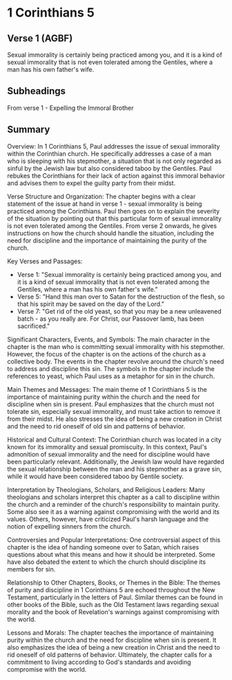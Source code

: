 # 1 Corinthians 5

## Verse 1 (AGBF)

Sexual immorality is certainly being practiced among you, and it is a kind of sexual immorality that is not even tolerated among the Gentiles, where a man has his own father's wife.

## Subheadings

From verse 1 - Expelling the Immoral Brother

## Summary

Overview:
In 1 Corinthians 5, Paul addresses the issue of sexual immorality within the Corinthian church. He specifically addresses a case of a man who is sleeping with his stepmother, a situation that is not only regarded as sinful by the Jewish law but also considered taboo by the Gentiles. Paul rebukes the Corinthians for their lack of action against this immoral behavior and advises them to expel the guilty party from their midst.

Verse Structure and Organization:
The chapter begins with a clear statement of the issue at hand in verse 1 - sexual immorality is being practiced among the Corinthians. Paul then goes on to explain the severity of the situation by pointing out that this particular form of sexual immorality is not even tolerated among the Gentiles. From verse 2 onwards, he gives instructions on how the church should handle the situation, including the need for discipline and the importance of maintaining the purity of the church.

Key Verses and Passages:
- Verse 1: "Sexual immorality is certainly being practiced among you, and it is a kind of sexual immorality that is not even tolerated among the Gentiles, where a man has his own father's wife."
- Verse 5: "Hand this man over to Satan for the destruction of the flesh, so that his spirit may be saved on the day of the Lord."
- Verse 7: "Get rid of the old yeast, so that you may be a new unleavened batch - as you really are. For Christ, our Passover lamb, has been sacrificed."

Significant Characters, Events, and Symbols:
The main character in the chapter is the man who is committing sexual immorality with his stepmother. However, the focus of the chapter is on the actions of the church as a collective body. The events in the chapter revolve around the church's need to address and discipline this sin. The symbols in the chapter include the references to yeast, which Paul uses as a metaphor for sin in the church.

Main Themes and Messages:
The main theme of 1 Corinthians 5 is the importance of maintaining purity within the church and the need for discipline when sin is present. Paul emphasizes that the church must not tolerate sin, especially sexual immorality, and must take action to remove it from their midst. He also stresses the idea of being a new creation in Christ and the need to rid oneself of old sin and patterns of behavior.

Historical and Cultural Context:
The Corinthian church was located in a city known for its immorality and sexual promiscuity. In this context, Paul's admonition of sexual immorality and the need for discipline would have been particularly relevant. Additionally, the Jewish law would have regarded the sexual relationship between the man and his stepmother as a grave sin, while it would have been considered taboo by Gentile society.

Interpretation by Theologians, Scholars, and Religious Leaders:
Many theologians and scholars interpret this chapter as a call to discipline within the church and a reminder of the church's responsibility to maintain purity. Some also see it as a warning against compromising with the world and its values. Others, however, have criticized Paul's harsh language and the notion of expelling sinners from the church.

Controversies and Popular Interpretations:
One controversial aspect of this chapter is the idea of handing someone over to Satan, which raises questions about what this means and how it should be interpreted. Some have also debated the extent to which the church should discipline its members for sin.

Relationship to Other Chapters, Books, or Themes in the Bible:
The themes of purity and discipline in 1 Corinthians 5 are echoed throughout the New Testament, particularly in the letters of Paul. Similar themes can be found in other books of the Bible, such as the Old Testament laws regarding sexual morality and the book of Revelation's warnings against compromising with the world.

Lessons and Morals:
The chapter teaches the importance of maintaining purity within the church and the need for discipline when sin is present. It also emphasizes the idea of being a new creation in Christ and the need to rid oneself of old patterns of behavior. Ultimately, the chapter calls for a commitment to living according to God's standards and avoiding compromise with the world.